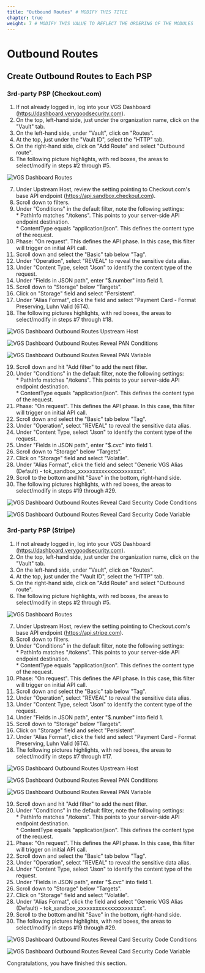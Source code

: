 ```yaml
---
title: "Outbound Routes" # MODIFY THIS TITLE
chapter: true
weight: 7 # MODIFY THIS VALUE TO REFLECT THE ORDERING OF THE MODULES
---
```


# Outbound Routes <!-- MODIFY THIS HEADING -->

## Create Outbound Routes to Each PSP

### 3rd-party PSP (Checkout.com)  

1) If not already logged in, log into your VGS Dashboard (https://dashboard.verygoodsecurity.com).  
2) On the top, left-hand side, just under the organization name, click on the "Vault" tab.  
3) On the left-hand side, under "Vault", click on "Routes".  
4) At the top, just under the "Vault ID", select the "HTTP" tab.  
5) On the right-hand side, click on "Add Route" and select "Outbound route".  
6) The following picture highlights, with red boxes, the areas to select/modify in steps #2 through #5.  

![VGS Dashboard Routes](/images/vgs-dashboard-routes.jpg)  

7) Under Upstream Host, review the setting pointing to Checkout.com's base API endpoint (https://api.sandbox.checkout.com).  
8) Scroll down to filters.  
9) Under "Conditions" in the default filter, note the following settings:  
        * PathInfo matches "/tokens". This points to your server-side API endpoint destination.  
        * ContentType equals "application/json". This defines the content type of the request.  
10) Phase: "On request". This defines the API phase. In this case, this filter will trigger on initial API call.  
11) Scroll down and select the "Basic" tab below "Tag".  
12) Under "Operation", select "REVEAL" to reveal the sensitive data alias.  
13) Under "Content Type, select "Json" to identify the content type of the request.  
14) Under "Fields in JSON path", enter "$.number" into field 1.  
15) Scroll down to "Storage" below "Targets".   
16) Click on "Storage" field and select "Persistent".  
17) Under "Alias Format", click the field and select "Payment Card - Format Preserving, Luhn Valid (6T4).  
18) The following pictures highlights, with red boxes, the areas to select/modify in steps #7 through #18.  

![VGS Dashboard Outbound Routes Upstream Host](/images/vgs-dashboard-outbound-route-upstream-host-checkout.jpg)  

![VGS Dashboard Outbound Routes Reveal PAN Conditions](/images/vgs-dashboard-outbound-route-reveal-pan-conditions-checkout.jpg)  

![VGS Dashboard Outbound Routes Reveal PAN Variable](/images/vgs-dashboard-outbound-route-reveal-pan-variable-checkout.jpg)  

19) Scroll down and hit "Add filter" to add the next filter.  
20) Under "Conditions" in the default filter, note the following settings:  
        * PathInfo matches "/tokens". This points to your server-side API endpoint destination.  
        * ContentType equals "application/json". This defines the content type of the request.  
21) Phase: "On request". This defines the API phase. In this case, this filter will trigger on initial API call.  
22) Scroll down and select the "Basic" tab below "Tag".  
23) Under "Operation", select "REVEAL" to reveal the sensitive data alias.  
24) Under "Content Type, select "Json" to identify the content type of the request.  
25) Under "Fields in JSON path", enter "$.cvc" into field 1.  
26) Scroll down to "Storage" below "Targets".  
27) Click on "Storage" field and select "Volatile".  
28) Under "Alias Format", click the field and select "Generic VGS Alias (Default) - tok_sandbox_xxxxxxxxxxxxxxxxxxxxxx".  
29) Scroll to the bottom and hit "Save" in the bottom, right-hand side.  
30) The following pictures highlights, with red boxes, the areas to select/modify in steps #19 through #29.  

![VGS Dashboard Outbound Routes Reveal Card Security Code Conditions](/images/vgs-dashboard-outbound-route-reveal-card-security-code-conditions-checkout.jpg)  

![VGS Dashboard Outbound Routes Reveal Card Security Code Variable](/images/vgs-dashboard-outbound-route-reveal-card-security-code-variable-checkout.jpg)  


### 3rd-party PSP (Stripe)  

1) If not already logged in, log into your VGS Dashboard (https://dashboard.verygoodsecurity.com).  
2) On the top, left-hand side, just under the organization name, click on the "Vault" tab.  
3) On the left-hand side, under "Vault", click on "Routes".  
4) At the top, just under the "Vault ID", select the "HTTP" tab.  
5) On the right-hand side, click on "Add Route" and select "Outbound route".  
6) The following picture highlights, with red boxes, the areas to select/modify in steps #2 through #5.  

![VGS Dashboard Routes](/images/vgs-dashboard-routes.jpg)  

7) Under Upstream Host, review the setting pointing to Checkout.com's base API endpoint (https://api.stripe.com).  
8) Scroll down to filters.  
9) Under "Conditions" in the default filter, note the following settings:  
        * PathInfo matches "/tokens". This points to your server-side API endpoint destination.  
        * ContentType equals "application/json". This defines the content type of the request.  
10) Phase: "On request". This defines the API phase. In this case, this filter will trigger on initial API call.  
11) Scroll down and select the "Basic" tab below "Tag".  
12) Under "Operation", select "REVEAL" to reveal the sensitive data alias.  
13) Under "Content Type, select "Json" to identify the content type of the request.  
14) Under "Fields in JSON path", enter "$.number" into field 1.  
15) Scroll down to "Storage" below "Targets".  
16) Click on "Storage" field and select "Persistent".  
17) Under "Alias Format", click the field and select "Payment Card - Format Preserving, Luhn Valid (6T4).  
18) The following pictures highlights, with red boxes, the areas to select/modify in steps #7 through #17.  

![VGS Dashboard Outbound Routes Upstream Host](/images/vgs-dashboard-outbound-route-upstream-host-stripe.jpg)

![VGS Dashboard Outbound Routes Reveal PAN Conditions](/images/vgs-dashboard-outbound-route-reveal-pan-conditions-stripe.jpg)

![VGS Dashboard Outbound Routes Reveal PAN Variable](/images/vgs-dashboard-outbound-route-reveal-pan-variable-stripe.jpg)

19) Scroll down and hit "Add filter" to add the next filter.  
20) Under "Conditions" in the default filter, note the following settings:  
        * PathInfo matches "/tokens". This points to your server-side API endpoint destination.  
        * ContentType equals "application/json". This defines the content type of the request.  
21) Phase: "On request". This defines the API phase. In this case, this filter will trigger on initial API call.  
22) Scroll down and select the "Basic" tab below "Tag".  
23) Under "Operation", select "REVEAL" to reveal the sensitive data alias.  
24) Under "Content Type, select "Json" to identify the content type of the request.  
25) Under "Fields in JSON path", enter "$.cvc" into field 1.  
26) Scroll down to "Storage" below "Targets".  
27) Click on "Storage" field and select "Volatile".  
28) Under "Alias Format", click the field and select "Generic VGS Alias (Default) - tok_sandbox_xxxxxxxxxxxxxxxxxxxxxx".  
29) Scroll to the bottom and hit "Save" in the bottom, right-hand side.  
30) The following pictures highlights, with red boxes, the areas to select/modify in steps #19 through #29.  

![VGS Dashboard Outbound Routes Reveal Card Security Code Conditions](/images/vgs-dashboard-outbound-route-reveal-card-security-code-conditions-stripe.jpg)  

![VGS Dashboard Outbound Routes Reveal Card Security Code Variable](/images/vgs-dashboard-outbound-route-reveal-card-security-code-variable-stripe.jpg)  


Congratulations, you have finished this section.  
